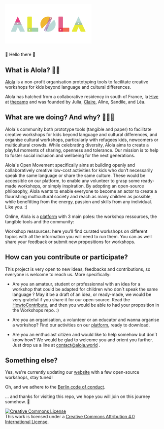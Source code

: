 # <img src="./elements/logo.png" width="280" class="center"> 


🎈 Hello there 🎈


## What is Alola? 🐙🤖

[Alola](https://alola.world) is a non-profit organisation prototyping tools to facilitate creative workshops for kids beyond language and cultural differences. 

Alola has hatched from a collaborative residency in south of France, la [Hive](http://www.hivers.fr/) at [thecamp](https://thecamp.fr/) and was founded by Julia, [Claire](https://github.com/claireaoi), Aline, Sandile, and Léa.


## What are we doing? And why? 👦🎈👧 


Alola´s community both prototype tools (tangible and paper) to facilitate creative workshops for kids beyond language and cultural differences, and organise cultural workshops, particularly with refugees kids, newcomers or multicultural crowds. 
While celebrating diversity, Alola aims to create a playful moments of sharing, openness and tolerance.
Our mission is to help to foster social inclusion and wellbeing for the next generations. 

Alola´s Open Movement specifically aims at building openly and collaboratively creative low-cost activities for kids who don’t necessarily speak the same language or share the same culture. These would be accessible on our platform, to enable any volunteer to grasp some ready-made workshops, or simply inspiration. 
By adopting an open-source philosophy, Alola wants to enable everyone to become an actor to create a flourishing multicultural society and reach as many children as possible, while benefitting from the energy, passion and skills from any individual. Like you. :)

Online, Alola is a [platform](https://alola.world) with 3 main poles: the workshop ressources, the tangible tools and the community:


Workshop ressources: here you'll find curated workshops on different topics with all the information you will need to run them. You can as well share your feedback or submit new propositions for workshops.

## How can you contribute or participate?

This project is very open to new ideas, feedbacks and contributions, so everyone is welcome to reach us. More specifically:

- Are you an amateur, student or professionnal with an idea for a workshop that could be adapted for children who don´t speak the same language ? May it be a draft of an idea, or ready-made, we would be very grateful if you share it for our open-source. Read the [HowtoContribute](HowToContribute.md), and then you would be able to had your proposition in the Workshops repo. :) 

- Are you an organisation, a volunteer or an educator and wanna organise a workshop? Find our activities on our [platform](https://alola.world/workshops), ready to download.

- Are you an enthusiast citizen and would like to help somehow but don´t know how? We would be glad to welcome you and orient you further. Just drop us a line at contact@alola.world .




## Something else?

Yes, we're currently updating our [website](https://alola.world) with a few open-source workshops, stay tuned!

Oh, and we adhere to the [Berlin code of conduct](https://berlincodeofconduct.org/).

... and thanks for visiting this repo, we hope you will join on this journey somehow. 🐙


 
 
 
<a rel="license" href="http://creativecommons.org/licenses/by/4.0/"><img alt="Creative Commons License" style="border-width:0" src="https://i.creativecommons.org/l/by/4.0/88x31.png" /></a><br />This work is licensed under a <a rel="license" href="http://creativecommons.org/licenses/by/4.0/">Creative Commons Attribution 4.0 International License</a>.
